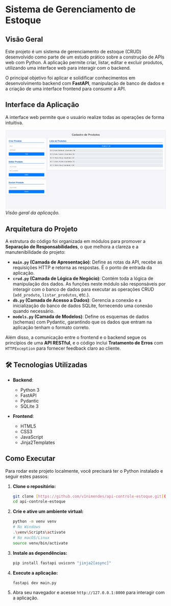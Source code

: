 # Sistema de Gerenciamento de Estoque

##  Visão Geral

Este projeto é um sistema de gerenciamento de estoque (CRUD) desenvolvido como parte de um estudo prático sobre a construção de APIs web com Python. A aplicação permite criar, listar, editar e excluir produtos, utilizando uma interface web para interagir com o backend.

O principal objetivo foi aplicar e solidificar conhecimentos em desenvolvimento backend com **FastAPI**, manipulação de banco de dados e a criação de uma interface frontend para consumir a API.

##  Interface da Aplicação

A interface web permite que o usuário realize todas as operações de forma intuitiva.

![Tela principal da aplicação com a lista de produtos e os formulários de ações.](https://github.com/v1nimendes/api-controle-estoque/blob/main/img/tela.png?raw=true)
*Visão geral da aplicação.*

##  Arquitetura do Projeto

A estrutura do código foi organizada em módulos para promover a **Separação de Responsabilidades**, o que melhora a clareza e a manutenibilidade do projeto:

* **`main.py` (Camada de Apresentação)**: Define as rotas da API, recebe as requisições HTTP e retorna as respostas. É o ponto de entrada da aplicação.
* **`crud.py` (Camada de Lógica de Negócio)**: Contém toda a lógica de manipulação dos dados. As funções neste módulo são responsáveis por interagir com o banco de dados para executar as operações CRUD (`add_produto`, `listar_produtos`, etc.).
* **`db.py` (Camada de Acesso a Dados)**: Gerencia a conexão e a inicialização do banco de dados SQLite, fornecendo uma conexão quando necessário.
* **`models.py` (Camada de Modelos)**: Define os esquemas de dados (schemas) com Pydantic, garantindo que os dados que entram na aplicação tenham o formato correto.

Além disso, a comunicação entre o frontend e o backend segue os princípios de uma **API RESTful**, e o código inclui **Tratamento de Erros** com `HTTPException` para fornecer feedback claro ao cliente.

## 🛠️ Tecnologias Utilizadas

* **Backend**:
    * Python 3
    * FastAPI
    * Pydantic
    * SQLite 3

* **Frontend**:
    * HTML5
    * CSS3
    * JavaScript
    * Jinja2Templates

##  Como Executar

Para rodar este projeto localmente, você precisará ter o Python instalado e seguir estes passos:

1.  **Clone o repositório:**
    ```bash
    git clone [https://github.com/v1nimendes/api-controle-estoque.git](https://github.com/v1nimendes/api-controle-estoque.git)
    cd api-controle-estoque
    ```

2.  **Crie e ative um ambiente virtual:**
    ```bash
    python -m venv venv
    # No Windows
    .\venv\Scripts\activate
    # No macOS/Linux
    source venv/bin/activate
    ```

3.  **Instale as dependências:**
    ```bash
    pip install fastapi uvicorn "jinja2[async]"
    ```

4.  **Execute a aplicação:**
    ```bash
    fastapi dev main.py 
    ```

5.  Abra seu navegador e acesse `http://127.0.0.1:8000` para interagir com a aplicação.
